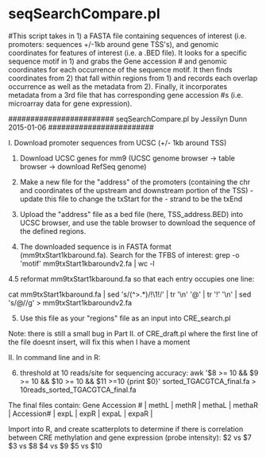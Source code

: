 # seqSearchCompare.pl

#This script takes in 1) a FASTA file containing sequences of interest (i.e. promoters: sequences +/-1kb around gene TSS's), and genomic coordinates for features of interest (i.e. a .BED file). It looks for a specific sequence motif in 1) and grabs the Gene accession # and genomic coordinates for each occurrence of the sequence motif. It then finds coordinates from 2) that fall within regions from 1) and records each overlap occurrence as well as the metadata from 2). Finally, it incorporates metadata from a 3rd file that has corresponding gene accession #s (i.e. microarray data for gene expression).


######################## seqSearchCompare.pl by Jessilyn Dunn 2015-01-06 ########################

I.  Download promoter sequences from UCSC (+/- 1kb around TSS)


1. Download UCSC genes for mm9 (UCSC genome browser -> table browser -> download RefSeq genome)

2. Make a new file for the "address" of the promoters (containing the chr and coordinates of the upstream and downstream portion of the TSS) - update this file to change the txStart for the - strand to be the txEnd

3. Upload the "address" file as a bed file (here, TSS_address.BED) into UCSC browser, and use the table browser to download the sequence of the defined regions.

4. The downloaded sequence is in FASTA format (mm9txStart1kbaround.fa). Search for the TFBS of interest: grep -o 'motif' mm9txStart1kbaroundv2.fa | wc -l

4.5 reformat mm9txStart1kbaround.fa so that each entry occupies one line:

cat mm9txStart1kbaround.fa | sed 's/\(^>.*\)/!\1!/' | tr '\n' '@' | tr '!' '\n' | sed 's/@//g' > mm9txStart1kbaroundv2.fa

5. Use this file as your "regions" file as an input into CRE_search.pl

Note: there is still a small bug in Part II. of CRE_draft.pl where the first line of the file doesnt insert, will fix this when I have a moment


II. In command line and in R:

6. threshold at 10 reads/site for sequencing accuracy: awk '$8 >= 10 && $9 >= 10 && $10 >= 10 && $11 >=10 {print $0}' sorted_TGACGTCA_final.fa > 10reads_sorted_TGACGTCA_final.fa

The final files contain: 
Gene Accession # | methL | methR | methaL | methaR | Accession# | expL | expR | expaL | expaR |

Import into R, and create scatterplots to determine if there is correlation between CRE methylation and gene expression (probe intensity): 
$2 vs $7
$3 vs $8
$4 vs $9
$5 vs $10
